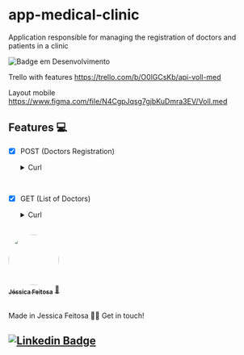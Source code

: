 # app-medical-clinic
Application responsible for managing the registration of doctors and patients in a clinic

![Badge em Desenvolvimento](http://img.shields.io/static/v1?label=STATUS&message=EM%20DESENVOLVIMENTO&color=GREEN&style=for-the-badge)

Trello with features
https://trello.com/b/O0lGCsKb/api-voll-med

Layout mobile 
https://www.figma.com/file/N4CgpJqsg7gjbKuDmra3EV/Voll.med



## Features 💻


- [x] POST (Doctors Registration)
   <details><summary>Curl</summary>
        <p>
  
        curl --location --request POST 'http://localhost:8080/medicos' \
        --header 'Content-Type: application/json' \
        --data-raw '{
        "nome" : "Feitosa",
        "email" : "feitosa@gmail.com",
        "crm" : "123456",
        "especialidade" : "ORTOPEDIA",
        "endereco" : {
            "logradouro" : "Rua: Primeiro de Maio",
            "bairro" : "Maria Beatriz",
            "cep" : "06365745",
            "cidade" : "Brasilia",
            "uf" : "SP",
            "numero" : "1",
            "complemento" : "complemento"
        }
        }'   
<br>

- [x] GET (List of Doctors)
   <details><summary>Curl</summary>
        <p>
  
        curl --location --request GET 'http://localhost:8080/medicos' 
<br>


<a href="https://github.com/JehhFeitosa">
 <img style="border-radius: 50%;" src="https://avatars.githubusercontent.com/u/58116519?s=400&u=8b96c6759c724308b3cfb9e6a2480fad3f5107c2&v=4" width="100px;" alt=""/>
 <br />
 <sub><b>Jéssica Feitosa</b></sub></a> <a href="https://www.linkedin.com/in/j%C3%A9ssicafeitosa/" title="Rocketseat">🚀</a>
<br><br>

Made in Jessica Feitosa 👋🏽 Get in touch!

[![Linkedin Badge](https://img.shields.io/badge/-Jessica-blue?style=flat-square&logo=Linkedin&logoColor=white&link=https://www.linkedin.com/in/jéssicafeitosa/)](https://www.linkedin.com/in/jéssicafeitosa/)
---
